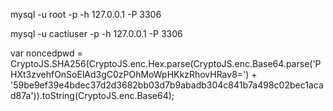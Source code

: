 mysql -u root -p -h 127.0.0.1 -P 3306

mysql -u cactiuser -p -h 127.0.0.1 -P 3306


var noncedpwd = CryptoJS.SHA256(CryptoJS.enc.Hex.parse(CryptoJS.enc.Base64.parse('PHXt3zvehfOnSoElAd3gC0zPOhMoWpHKkzRhovHRav8=') + '59be9ef39e4bdec37d2d3682bb03d7b9abadb304c841b7a498c02bec1acad87a')).toString(CryptoJS.enc.Base64);

